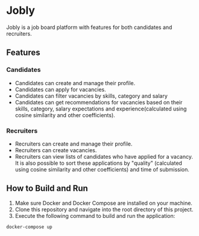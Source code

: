 # Jobly
Jobly is a job board platform with features for both candidates and recruiters.

## Features 
### Candidates
* Candidates can create and manage their profile.
* Candidates can apply for vacancies.
* Candidates can filter vacancies by skills, category and salary
* Candidates can get recommendations for vacancies based on their skills, category, salary expectations and experience(calculated using cosine similarity and other coefficients).

### Recruiters 
* Recruiters can create and manage their profile.
* Recruiters can create vacancies.
* Recruiters can view lists of candidates who have applied for a vacancy. It is also possible to sort these applications by "quality" (calculated using cosine similarity and other coefficients) and time of submission.

## How to Build and Run

1. Make sure Docker and Docker Compose are installed on your machine.
2. Clone this repository and navigate into the root directory of this project.
3. Execute the following command to build and run the application:

```bash
docker-compose up
````
